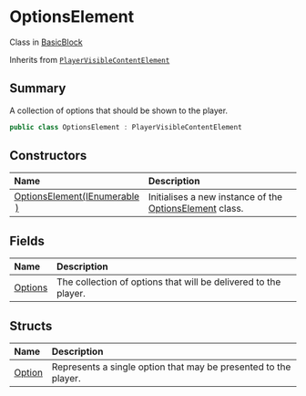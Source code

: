 # OptionsElement

Class in [BasicBlock](/docs/api/csharp/yarn.compiler.basicblock.md)

Inherits from [`PlayerVisibleContentElement`](/docs/api/csharp/yarn.compiler.basicblock.playervisiblecontentelement.md)

## Summary


A collection of options that should be shown to the player.


```csharp
public class OptionsElement : PlayerVisibleContentElement
```

## Constructors

|Name|Description|
|:---|:---|
|[OptionsElement(IEnumerable<Option>)](/docs/api/csharp/yarn.compiler.basicblock.optionselement..ctor.md)|Initialises a new instance of the  [OptionsElement](yarn.compiler.basicblock.optionselement.md)  class.|

## Fields

|Name|Description|
|:---|:---|
|[Options](/docs/api/csharp/yarn.compiler.basicblock.optionselement.options.md)|The collection of options that will be delivered to the player.|

## Structs

|Name|Description|
|:---|:---|
|[Option](/docs/api/csharp/yarn.compiler.basicblock.optionselement.option.md)|Represents a single option that may be presented to the player.|

